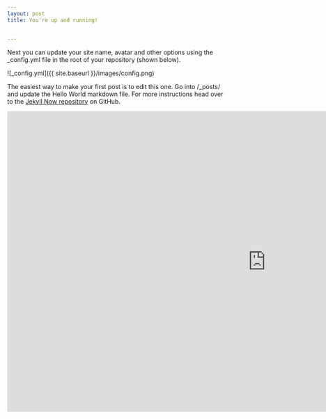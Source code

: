 ```yaml
---
layout: post
title: You're up and running!


---
```


Next you can update your site name, avatar and other options using the _config.yml file in the root of your repository (shown below).

![_config.yml]({{ site.baseurl }}/images/config.png)

The easiest way to make your first post is to edit this one. Go into /_posts/ and update the Hello World markdown file. For more instructions head over to the [Jekyll Now repository](https://github.com/barryclark/jekyll-now) on GitHub.
<iframe src="https://cometmail-my.sharepoint.com/personal/vag140330_utdallas_edu/_layouts/15/Doc.aspx?sourcedoc={95722f47-deb4-4d68-8e5c-2a8cc15a67c6}&amp;action=embedview&amp;wdAr=1.7777777777777777" width="1186px" height="691px" frameborder="0">This is an embedded <a target="_blank" href="https://office.com">Microsoft Office</a> presentation, powered by <a target="_blank" href="https://office.com/webapps">Office Online</a>.</iframe>
